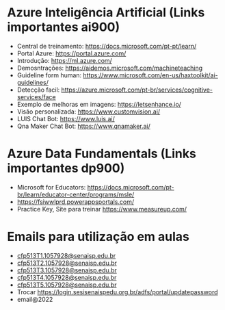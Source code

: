 # Azure Inteligência Artificial (Links importantes ai900)

- Central de treinamento: https://docs.microsoft.com/pt-pt/learn/
- Portal Azure: https://portal.azure.com/
- Introdução: https://ml.azure.com/
- Demosntrações: https://aidemos.microsoft.com/machineteaching
- Guideline form human: https://www.microsoft.com/en-us/haxtoolkit/ai-guidelines/
- Detecção facil: https://azure.microsoft.com/pt-br/services/cognitive-services/face
- Exemplo de melhoras em imagens: https://letsenhance.io/
- Visão personalizada: https://www.customvision.ai/
- LUIS Chat Bot:  https://www.luis.ai/
- Qna Maker Chat Bot: https://www.qnamaker.ai/

# Azure Data Fundamentals (Links importantes dp900)

- Microsoft for Educators: https://docs.microsoft.com/pt-br/learn/educator-center/programs/msle/
- https://fsiwwlprd.powerappsportals.com/
- Practice Key, Site para treinar https://www.measureup.com/

# Emails para utilização em aulas

- cfp513T1.1057928@senaisp.edu.br
- cfp513T2.1057928@senaisp.edu.br
- cfp513T3.1057928@senaisp.edu.br
- cfp513T4.1057928@senaisp.edu.br
- cfp513T5.1057928@senaisp.edu.br
- Trocar https://login.sesisenaispedu.org.br/adfs/portal/updatepassword
- email@2022